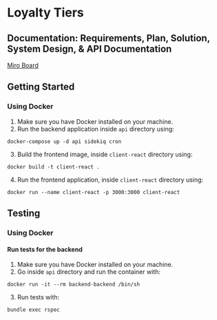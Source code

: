 # Loyalty Tiers

## Documentation: Requirements, Plan, Solution, System Design, & API Documentation

[Miro Board](https://miro.com/app/board/uXjVNe9FqYw=/?share_link_id=553528671218)

## Getting Started

### Using Docker

1. Make sure you have Docker installed on your machine.
2. Run the backend application inside `api` directory using:

```
docker-compose up -d api sidekiq cron
```

3. Build the frontend image, inside `client-react` directory using:

```
docker build -t client-react .
```

4. Run the frontend application, inside `client-react` directory using:

```
docker run --name client-react -p 3000:3000 client-react
```

## Testing

### Using Docker

#### Run tests for the backend

1. Make sure you have Docker installed on your machine.
2. Go inside `api` directory and run the container with:

```
docker run -it --rm backend-backend /bin/sh
```

3. Run tests with:

```
bundle exec rspec
```
